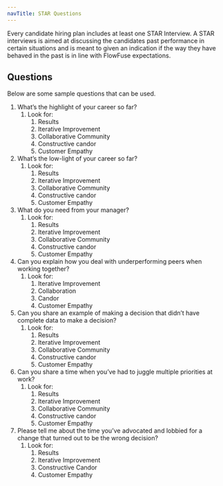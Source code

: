```yaml
---
navTitle: STAR Questions
---
```


Every candidate hiring plan includes at least one STAR Interview. 
A STAR interviews is aimed at discussing the candidates past performance in certain situations and is meant to given an indication if the way they have behaved in the past is in line with FlowFuse expectations.

## Questions
Below are some sample questions that can be used. 

1. What’s the highlight of your career so far?  
   1. Look for:  
      1. Results  
      2. Iterative Improvement  
      3. Collaborative Community  
      4. Constructive candor  
      5. Customer Empathy  
2. What’s the low-light of your career so far?  
   1. Look for:  
      1. Results  
      2. Iterative Improvement  
      3. Collaborative Community  
      4. Constructive candor  
      5. Customer Empathy  
3. What do you need from your manager?  
   1. Look for:  
      1. Results  
      2. Iterative Improvement  
      3. Collaborative Community  
      4. Constructive candor  
      5. Customer Empathy  
4. Can you explain how you deal with underperforming peers when working together?  
   1. Look for:  
      1. Iterative Improvement  
      2. Collaboration  
      3. Candor  
      4. Customer Empathy  
5. Can you share an example of making a decision that didn’t have complete data to make a decision?  
   1. Look for:  
      1. Results  
      2. Iterative Improvement  
      3. Collaborative Community  
      4. Constructive candor  
      5. Customer Empathy  
6. Can you share a time when you’ve had to juggle multiple priorities at work?   
   1. Look for:  
      1. Results  
      2. Iterative Improvement  
      3. Collaborative Community  
      4. Constructive candor  
      5. Customer Empathy  
7. Please tell me about the time you’ve advocated and lobbied for a change that turned out to be the wrong decision?  
   1. Look for:  
      1. Results  
      2. Iterative Improvement  
      3. Constructive Candor  
      4. Customer Empathy